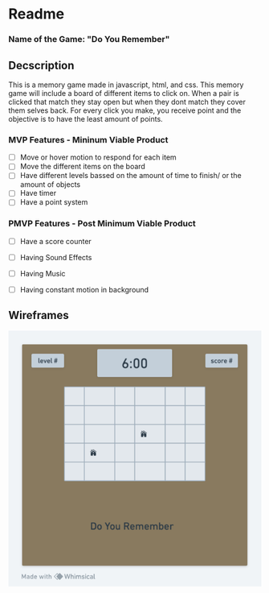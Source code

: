 # Readme

### Name of the Game: "Do You Remember"
 
## Decscription
This is a memory game made in javascript, html, and css. This memory game 
 will include a board of different items to click on. When 
 a pair is clicked that match they stay open but when 
they dont match they cover them selves back. For every click you make, you receive point 
and the objective is to have the least amount of points.

### MVP Features - Mininum Viable Product
- [ ] Move or hover motion to respond for each item 
- [ ] Move the different items on the board 
- [ ] Have different levels bassed on the amount of time to finish/ or the amount of objects 
- [ ] Have timer
- [ ] Have a point system
### PMVP Features - Post Minimum Viable Product  
- [ ] Have a score counter
- [ ] Having Sound Effects
- [ ] Having Music
- [ ] Having constant motion in background
  
 
## Wireframes
![Memory Game](./gameblueprint.png)